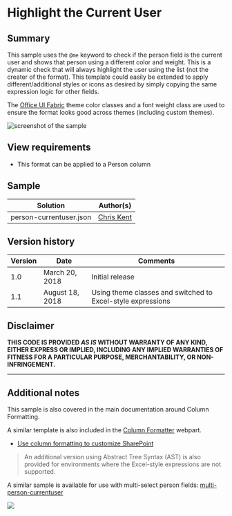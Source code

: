 # Highlight the Current User

## Summary
This sample uses the `@me` keyword to check if the person field is the current user and shows that person using a different color and weight. This is a dynamic check that will always highlight the user using the list (not the creater of the format). This template could easily be extended to apply different/additional styles or icons as desired by simply copying the same expression logic for other fields.

The [Office UI Fabric](https://developer.microsoft.com/en-us/fabric) theme color classes and a font weight class are used to ensure the format looks good across themes (including custom themes).

![screenshot of the sample](./assets/screenshot.png)

## View requirements
- This format can be applied to a Person column

## Sample

Solution|Author(s)
--------|---------
person-currentuser.json | [Chris Kent](https://github.com/thechriskent)

## Version history

Version|Date|Comments
-------|----|--------
1.0|March 20, 2018|Initial release
1.1|August 18, 2018|Using theme classes and switched to Excel-style expressions

## Disclaimer
**THIS CODE IS PROVIDED *AS IS* WITHOUT WARRANTY OF ANY KIND, EITHER EXPRESS OR IMPLIED, INCLUDING ANY IMPLIED WARRANTIES OF FITNESS FOR A PARTICULAR PURPOSE, MERCHANTABILITY, OR NON-INFRINGEMENT.**

---

## Additional notes
This sample is also covered in the main documentation around Column Formatting.

A similar template is also included in the [Column Formatter](https://github.com/SharePoint/sp-dev-solutions/blob/master/solutions/ColumnFormatter/README.md) webpart.

- [Use column formatting to customize SharePoint](https://docs.microsoft.com/en-us/sharepoint/dev/declarative-customization/column-formatting#me)

> An additional version using Abstract Tree Syntax (AST) is also provided for environments where the Excel-style expressions are not supported.

A similar sample is available for use with multi-select person fields: [multi-person-currentuser](../multi-person-currentuser)

<img src="https://pnptelemetry.azurewebsites.net/list-formatting/column-samples/person-currentuser" />
